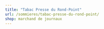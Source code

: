 ```yaml
---
title: "Tabac Presse du Rond-Point"
url: /sommieres/tabac-presse-du-rond-point/
shop: marchand de journaux
---
```

